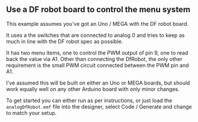 ## Use a DF robot board to control the menu system

This example assumes you've got an Uno / MEGA with the DF robot board.

It uses a the switches that are connected to analog 0 and tries to keep as much in line with the DF robot spec as possible.

It has two menu items, one to control the PWM output of pin 9, one to read back the value via A1. Other than connecting the DfRobot, the only other requirement is the small PWM circuit connected between the PWM pin and A1.

I've assumed this will be built on either an Uno or MEGA boards, but should work equally well on any other Arduino board with only minor changes.

To get started you can either run as per instructions, or just load the `analogDfRobot.emf` file into the designer, select Code / Generate and change to match your setup.
